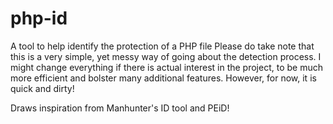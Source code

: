 # php-id
A tool to help identify the protection of a PHP file
Please do take note that this is a very simple, yet messy way of going about the detection process. I might change everything if there is actual interest in the project, to be much more efficient and bolster many additional features.
However, for now, it is quick and dirty!

Draws inspiration from Manhunter's ID tool and PEiD!
